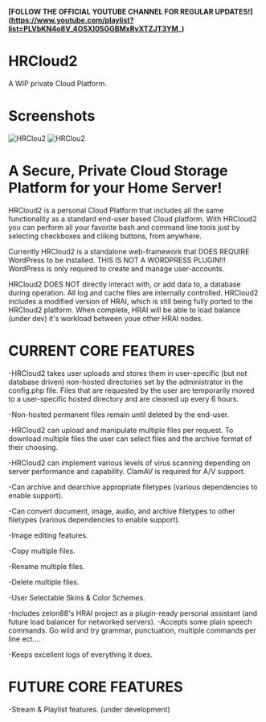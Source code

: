 
**[FOLLOW THE OFFICIAL YOUTUBE CHANNEL FOR REGULAR UPDATES!] (https://www.youtube.com/playlist?list=PLVbKN4o8V_4OSXI0SGGBMxRvXTZJT3YM_)**

# HRCloud2
A WIP private Cloud Platform.

# Screenshots
![HRClou2](https://github.com/zelon88/HRCloud2/blob/master/Screenshots/Screenshot_HRCloud2_10_11_16_18.png)	
![HRClou2](https://github.com/zelon88/HRCloud2/blob/master/Screenshots/Screenshot_HRCloud2_9-8-16_12.png)	

# A Secure, Private Cloud Storage Platform for your Home Server!

HRCloud2 is a personal Cloud Platform that includes all the same functionality as a standard end-user based Cloud platform. With HRCloud2 you can perform all your favorite bash and command line tools just by selecting checkboxes and cliking buttons, from anywhere.

Currently HRCloud2 is a standalone web-framework that DOES REQUIRE WordPress to be installed. THIS IS NOT A WORDPRESS PLUGIN!!! WordPress is only required to create and manage user-accounts.

HRCloud2 DOES NOT directly interact with, or add data to, a database during operation. All log and cache files are internally controlled. HRCloud2 includes a modified version of HRAI, which is still being fully ported to the HRCloud2 platform. When complete, HRAI will be able to load balance (under dev) it's workload between youe other HRAI nodes.


# CURRENT CORE FEATURES

-HRCloud2 takes user uploads and stores them in user-specific (but not database driven) non-hosted directories set by the administrator in the config.php file. Files that are requested by the user are temporarily moved to a user-specific hosted directory and are cleaned up every 6 hours. 

-Non-hosted permanent files remain until deleted by the end-user.

-HRCloud2 can upload and manipulate multiple files per request. To download multiple files the user can select files and the archive format of their choosing.

-HRCloud2 can implement various levels of virus scanning depending on server performance and capability. ClamAV is required for A/V support.

-Can archive and dearchive appropriate filetypes (various dependencies to enable support).

-Can convert document, image, audio, and archive filetypes to other filetypes (various dependencies to enable support).

-Image editing features.

-Copy multiple files.

-Rename multiple files.

-Delete multiple files.

-User Selectable Skins & Color Schemes.

-Includes zelon88's HRAI project as a plugin-ready personal assistant (and future load balancer for networked servers).
  -Accepts some plain speech commands. Go wild and try grammar, punctuation, multiple commands per line ect....
  
-Keeps excellent logs of everything it does.


# FUTURE CORE FEATURES

-Stream & Playlist features. (under development)



